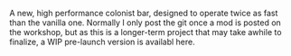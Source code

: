 A new, high performance colonist bar, designed to operate twice as fast than the vanilla one. Normally I only post the git once a mod is posted on the workshop, but as this is a longer-term project that may take awhile to finalize, a WIP pre-launch version is availabl here.